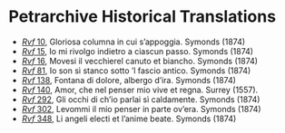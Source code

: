 # Petrarchive Historical Translations

* [_Rvf_ 10](rvf010a.xml), Gloriosa columna in cui s’appoggia. Symonds (1874) 
* [_Rvf_ 15](rvf015a.xml), Io mi rivolgo indietro a ciascun passo. Symonds (1874) 
* [_Rvf_ 16](rvf016a.xml), Movesi il vecchierel canuto et biancho. Symonds (1874) 
* [_Rvf_ 81](rvf081a.xml), Io son sì stanco sotto ’l fascio antico. Symonds (1874) 
* [_Rvf_ 138](rvf138a.xml), Fontana di dolore, albergo d’ira. Symonds (1874) 
* [_Rvf_ 140](rvf140a.xml), Amor, che nel penser mio vive et regna. Surrey (1557). 
* [_Rvf_ 292](rvf292a.xml), Gli occhi di ch’io parlai sì caldamente. Symonds (1874) 
* [_Rvf_ 302](rvf302a.xml), Levommi il mio penser in parte ov’era. Symonds (1874) 
* [_Rvf_ 348](rvf348a.xml), Li angeli electi et l’anime beate. Symonds (1874) 
